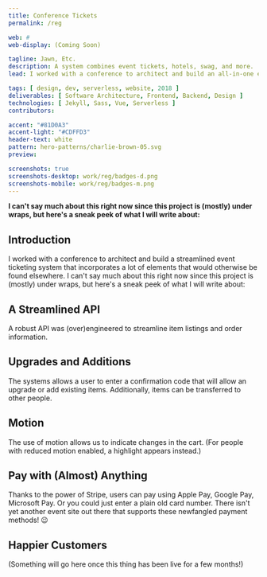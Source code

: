 ```yaml
---
title: Conference Tickets
permalink: /reg

web: #
web-display: (Coming Soon)

tagline: Jawn, Etc.
description: A system combines event tickets, hotels, swag, and more.
lead: I worked with a conference to architect and build an all-in-one event ticketing system that incorporates a lot of elements that would otherwise be found in many different systems. In a single transaction, you can purchase event memberships, hotels, transit tickets, physical goods, and more!

tags: [ design, dev, serverless, website, 2018 ]
deliverables: [ Software Architecture, Frontend, Backend, Design ]
technologies: [ Jekyll, Sass, Vue, Serverless ]
contributors:

accent: "#81D0A3"
accent-light: "#CDFFD3"
header-text: white
pattern: hero-patterns/charlie-brown-05.svg
preview:

screenshots: true
screenshots-desktop: work/reg/badges-d.png
screenshots-mobile: work/reg/badges-m.png
---
```


**I can't say much about this right now since this project is (mostly) under wraps, but here's a sneak peek of what I will write about:**

## Introduction

I worked with a conference to architect and build a streamlined event ticketing system that incorporates a lot of elements that would otherwise be found elsewhere. I can't say much about this right now since this project is (mostly) under wraps, but here's a sneak peek of what I will write about:

## A Streamlined API

A robust API was (over)engineered to streamline item listings and order information.

## Upgrades and Additions

The systems allows a user to enter a confirmation code that will allow an upgrade or add existing items. Additionally, items can be transferred to other people.

## Motion

The use of motion allows us to indicate changes in the cart. (For people with reduced motion enabled, a highlight appears instead.)

## Pay with (Almost) Anything

Thanks to the power of Stripe, users can pay using Apple Pay, Google Pay, Microsoft Pay. Or you could just enter a plain old card number. There isn't yet another event site out there that supports these newfangled payment methods! :wink:

## Happier Customers

(Something will go here once this thing has been live for a few months!)